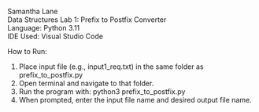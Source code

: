 Samantha Lane  
Data Structures Lab 1: Prefix to Postfix Converter  
Language: Python 3.11  
IDE Used: Visual Studio Code  

How to Run:
1. Place input file (e.g., input1_req.txt) in the same folder as prefix_to_postfix.py
2. Open terminal and navigate to that folder.
3. Run the program with:
   python3 prefix_to_postfix.py
4. When prompted, enter the input file name and desired output file name.
